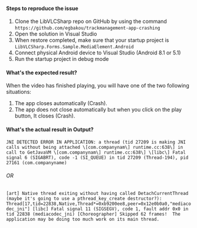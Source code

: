 #### Steps to reproduce the issue

1. Clone the LibVLCSharp repo on GitHub by using the command `https://github.com/egbakou/trackmanagement-app-crashing`
2. Open the solution in Visual Studio
3. When restore completed, make sure that your startup project is `LibVLCSharp.Forms.Sample.MediaElement.Android`
4. Connect physical Android device to Visual Studio (Android 8.1 or 5.1)
5. Run the startup project in debug mode

#### What's the expected result?
When the video has finished playing, you will have one of the two following situations:
1. The app closes automatically (Crash).
2. The app does not close automatically but when you click on the play button, It closes (Crash).

#### What's the actual result in Output?
`JNI DETECTED ERROR IN APPLICATION: a thread (tid 27209 is making JNI calls without being attached \[com.companynam\] runtime.cc:638\] in call to GetJavaVM \[com.companynam\] runtime.cc:638\] \[libc\] Fatal signal 6 (SIGABRT), code -1 (SI_QUEUE) in tid 27209 (Thread-194), pid 27161 (com.companyname)`
###### OR
`[art] Native thread exiting without having called DetachCurrentThread (maybe it's going to use a pthread_key_create destructor?): Thread[17,tid=22838,Native,Thread*=0xb9200ee8,peer=0x12e0b0a0,"mediacodec_jni"]
[libc] Fatal signal 11 (SIGSEGV), code 1, fault addr 0x0 in tid 22838 (mediacodec_jni)
[Choreographer] Skipped 62 frames!  The application may be doing too much work on its main thread.`
